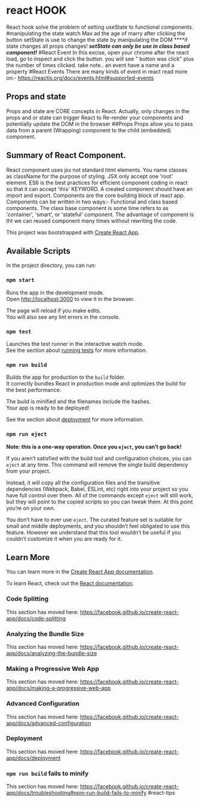 
# react HOOK
React hook solve the problem of setting useState to functional components.
#manipulating the state
watch Max ad the age of marry after clicking the button
setState is use to change the state by manipulating the DOM
****if state changes all props changes!
***setState can only be use in class based component!***
#React Event
In this excise, open your chrome after the react load,  go to inspect and click the button.
you will see " button was click" plus the number of times clicked. take note.. an event have a name and a property
#React Events
There are many kinds of event in react read more on:-
https://reactjs.org/docs/events.html#supported-events
## Props and state
 Props and state are CORE concepts in React. Actually, only changes in the props and or state can trigger React to 
 Re-render your components and potentially update the DOM in the browser 
 ##Props
 Props allow you to pass data from a parent (Wrapping) component to the child (embedded) component.
## Summary of React Component.
React component uses jsx not standard html elements.
You name classes as className for the purpose of styling.
JSX only accept one 'root' element.
ES6 is the best practices for efficient component coding in react so that it can accept 'this' KEYWORD.
A created component should have an import and export.
Components are the core building block of react app.
Components can be written in two ways:- Functional and class based components.
The class base component is some time refers to as 'container', 'smart', or 'stateful' component.
The advantage of component is tht we can reused component many times without  rewriting the code.



This project was bootstrapped with [Create React App](https://github.com/facebook/create-react-app).

## Available Scripts

In the project directory, you can run:

### `npm start`

Runs the app in the development mode.<br>
Open [http://localhost:3000](http://localhost:3000) to view it in the browser.

The page will reload if you make edits.<br>
You will also see any lint errors in the console.

### `npm test`

Launches the test runner in the interactive watch mode.<br>
See the section about [running tests](https://facebook.github.io/create-react-app/docs/running-tests) for more information.

### `npm run build`

Builds the app for production to the `build` folder.<br>
It correctly bundles React in production mode and optimizes the build for the best performance.

The build is minified and the filenames include the hashes.<br>
Your app is ready to be deployed!

See the section about [deployment](https://facebook.github.io/create-react-app/docs/deployment) for more information.

### `npm run eject`

**Note: this is a one-way operation. Once you `eject`, you can’t go back!**

If you aren’t satisfied with the build tool and configuration choices, you can `eject` at any time. This command will remove the single build dependency from your project.

Instead, it will copy all the configuration files and the transitive dependencies (Webpack, Babel, ESLint, etc) right into your project so you have full control over them. All of the commands except `eject` will still work, but they will point to the copied scripts so you can tweak them. At this point you’re on your own.

You don’t have to ever use `eject`. The curated feature set is suitable for small and middle deployments, and you shouldn’t feel obligated to use this feature. However we understand that this tool wouldn’t be useful if you couldn’t customize it when you are ready for it.

## Learn More

You can learn more in the [Create React App documentation](https://facebook.github.io/create-react-app/docs/getting-started).

To learn React, check out the [React documentation](https://reactjs.org/).

### Code Splitting

This section has moved here: https://facebook.github.io/create-react-app/docs/code-splitting

### Analyzing the Bundle Size

This section has moved here: https://facebook.github.io/create-react-app/docs/analyzing-the-bundle-size

### Making a Progressive Web App

This section has moved here: https://facebook.github.io/create-react-app/docs/making-a-progressive-web-app

### Advanced Configuration

This section has moved here: https://facebook.github.io/create-react-app/docs/advanced-configuration

### Deployment

This section has moved here: https://facebook.github.io/create-react-app/docs/deployment

### `npm run build` fails to minify

This section has moved here: https://facebook.github.io/create-react-app/docs/troubleshooting#npm-run-build-fails-to-minify
#react-tips
